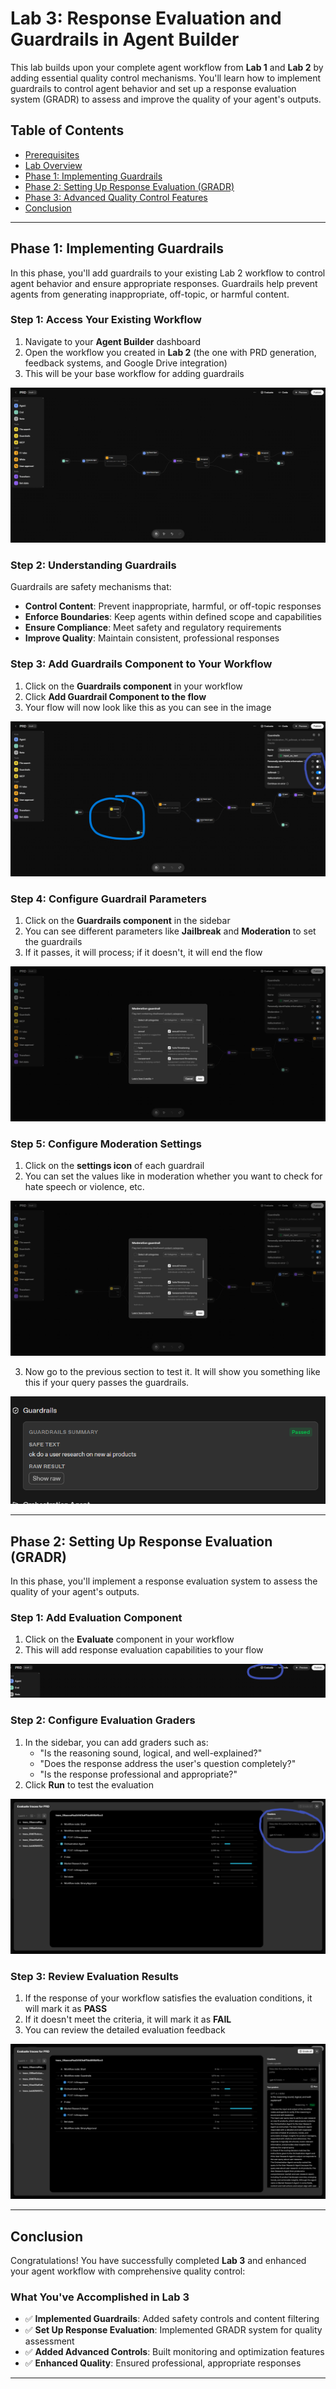 # Lab 3: Response Evaluation and Guardrails in Agent Builder

This lab builds upon your complete agent workflow from **Lab 1** and **Lab 2** by adding essential quality control mechanisms. You'll learn how to implement guardrails to control agent behavior and set up a response evaluation system (GRADR) to assess and improve the quality of your agent's outputs.

## Table of Contents

- [Prerequisites](#prerequisites)
- [Lab Overview](#lab-overview)
- [Phase 1: Implementing Guardrails](#phase-1-implementing-guardrails)
- [Phase 2: Setting Up Response Evaluation (GRADR)](#phase-2-setting-up-response-evaluation-gradr)
- [Phase 3: Advanced Quality Control Features](#phase-3-advanced-quality-control-features)
- [Conclusion](#conclusion)

---

## Phase 1: Implementing Guardrails

In this phase, you'll add guardrails to your existing Lab 2 workflow to control agent behavior and ensure appropriate responses. Guardrails help prevent agents from generating inappropriate, off-topic, or harmful content.

### Step 1: Access Your Existing Workflow

1. Navigate to your **Agent Builder** dashboard
2. Open the workflow you created in **Lab 2** (the one with PRD generation, feedback systems, and Google Drive integration)
3. This will be your base workflow for adding guardrails

![Access Workflow](./images/prdfinal.png)

### Step 2: Understanding Guardrails

Guardrails are safety mechanisms that:

- **Control Content**: Prevent inappropriate, harmful, or off-topic responses
- **Enforce Boundaries**: Keep agents within defined scope and capabilities
- **Ensure Compliance**: Meet safety and regulatory requirements
- **Improve Quality**: Maintain consistent, professional responses

### Step 3: Add Guardrails Component to Your Workflow

1. Click on the **Guardrails component** in your workflow
2. Click **Add Guardrail Component to the flow**
3. Your flow will now look like this as you can see in the image

![Add Guardrail](./images/grd1.png)

### Step 4: Configure Guardrail Parameters

1. Click on the **Guardrails component** in the sidebar
2. You can see different parameters like **Jailbreak** and **Moderation** to set the guardrails
3. If it passes, it will process; if it doesn't, it will end the flow

![Guardrail Parameters](./images/grdtwo.png)

### Step 5: Configure Moderation Settings

1. Click on the **settings icon** of each guardrail
2. You can set the values like in moderation whether you want to check for hate speech or violence, etc.

![Moderation Settings](./images/grdtwo.png)

3. Now go to the previous section to test it. It will show you something like this if your query passes the guardrails.

![Moderation Settings](./images/resguradi.png)

---

## Phase 2: Setting Up Response Evaluation (GRADR)

In this phase, you'll implement a response evaluation system to assess the quality of your agent's outputs.

### Step 1: Add Evaluation Component

1. Click on the **Evaluate** component in your workflow
2. This will add response evaluation capabilities to your flow

![Add Evaluation](./images/eval.png)

### Step 2: Configure Evaluation Graders

1. In the sidebar, you can add graders such as:
   - "Is the reasoning sound, logical, and well-explained?"
   - "Does the response address the user's question completely?"
   - "Is the response professional and appropriate?"
2. Click **Run** to test the evaluation

![Evaluation Graders](./images/evalone.png)

### Step 3: Review Evaluation Results

1. If the response of your workflow satisfies the evaluation conditions, it will mark it as **PASS**
2. If it doesn't meet the criteria, it will mark it as **FAIL**
3. You can review the detailed evaluation feedback

![Evaluation Results](./images/evaltwo.png)

---

## Conclusion

Congratulations! You have successfully completed **Lab 3** and enhanced your agent workflow with comprehensive quality control:

### **What You've Accomplished in Lab 3**

- ✅ **Implemented Guardrails**: Added safety controls and content filtering
- ✅ **Set Up Response Evaluation**: Implemented GRADR system for quality assessment
- ✅ **Added Advanced Controls**: Built monitoring and optimization features
- ✅ **Enhanced Quality**: Ensured professional, appropriate responses

---
